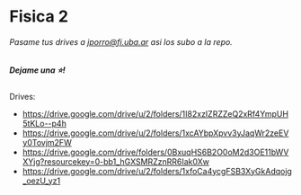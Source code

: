 # Fisica 2
###### Pasame tus drives a jporro@fi.uba.ar asi los subo a la repo.
##### Dejame una ⭐!

Drives:
* https://drive.google.com/drive/u/2/folders/1I82xzIZRZZeQ2xRf4YmpUH5tKLo--p4h
* https://drive.google.com/drive/u/2/folders/1xcAYbpXpvv3yJaqWr2zeEVy0Tovjm2FW
* https://drive.google.com/drive/folders/0BxuqHS6B2O0oM2d3OE11bWVXYjg?resourcekey=0-bb1_hGXSMRZznRR6Iak0Xw
* https://drive.google.com/drive/u/2/folders/1xfoCa4ycgFSB3XyGkAdqojg_oezU_yz1
